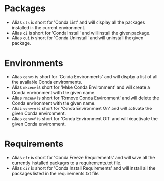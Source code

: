 # Packages

 - Alias `cls` is short for 'Conda List' and will display all the packages installed in the current environment.
 - Alias `ci` is short for 'Conda Install' and will install the given package.
 - Alias `cui` is short for 'Conda Uninstall' and will uninstall the given package.

# Environments

 - Alias `cenvs` is short for 'Conda Environments' and will display a list of all the available Conda environments.
 - Alias `mkcenv` is short for 'Make Conda Environment' and will create a Conda environment with the given name.
 - Alias `rmcenv` is short for 'Remove Conda Environment' and will delete the Conda environment with the given name.
 - Alias `cenvon` is short for 'Conda Environment On' and will activate the given Conda environment.
 - Alias `cenvof` is short for 'Conda Environment Off' and will deactivate the given Conda environment.

# Requirements

 - Alias `cfr` is short for 'Conda Freeze Requirements' and will save all the currently installed packages to a requirements.txt file.
 - Alias `cir` is short for 'Conda Install Requirements' and will install all the packages listed in the requirements.txt file.
